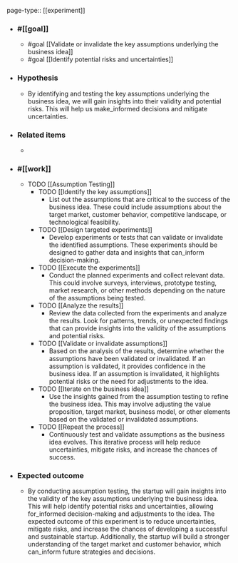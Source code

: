 page-type:: [[experiment]]



  - ### #[[goal]]
    - #goal [[Validate or invalidate the key assumptions underlying the business idea]]
    - #goal [[Identify potential risks and uncertainties]]
  - ### Hypothesis
    - By identifying and testing the key assumptions underlying the business idea, we will gain insights into their validity and potential risks. This will help us make_informed decisions and mitigate uncertainties.
  - ### Related items
    - 
  - ### #[[work]]
    - TODO [[Assumption Testing]]
      - TODO [[Identify the key assumptions]]
        - List out the assumptions that are critical to the success of the business idea. These could include assumptions about the target market, customer behavior, competitive landscape, or technological feasibility.
      - TODO [[Design targeted experiments]]
        - Develop experiments or tests that can validate or invalidate the identified assumptions. These experiments should be designed to gather data and insights that can_inform decision-making.
      - TODO [[Execute the experiments]]
        - Conduct the planned experiments and collect relevant data. This could involve surveys, interviews, prototype testing, market research, or other methods depending on the nature of the assumptions being tested.
      - TODO [[Analyze the results]]
        - Review the data collected from the experiments and analyze the results. Look for patterns, trends, or unexpected findings that can provide insights into the validity of the assumptions and potential risks.
      - TODO [[Validate or invalidate assumptions]]
        - Based on the analysis of the results, determine whether the assumptions have been validated or invalidated. If an assumption is validated, it provides confidence in the business idea. If an assumption is invalidated, it highlights potential risks or the need for adjustments to the idea.
      - TODO [[Iterate on the business idea]]
        - Use the insights gained from the assumption testing to refine the business idea. This may involve adjusting the value proposition, target market, business model, or other elements based on the validated or invalidated assumptions.
      - TODO [[Repeat the process]]
        - Continuously test and validate assumptions as the business idea evolves. This iterative process will help reduce uncertainties, mitigate risks, and increase the chances of success.
  - ### Expected outcome
    - By conducting assumption testing, the startup will gain insights into the validity of the key assumptions underlying the business idea. This will help identify potential risks and uncertainties, allowing for_informed decision-making and adjustments to the idea. The expected outcome of this experiment is to reduce uncertainties, mitigate risks, and increase the chances of developing a successful and sustainable startup. Additionally, the startup will build a stronger understanding of the target market and customer behavior, which can_inform future strategies and decisions.

